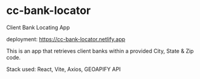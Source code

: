 # cc-bank-locator
Client Bank Locating App

deployment: https://cc-bank-locator.netlify.app

This is an app that retrieves client banks within a provided City, State & Zip code.

Stack used:
React, Vite, Axios, GEOAPIFY API 

